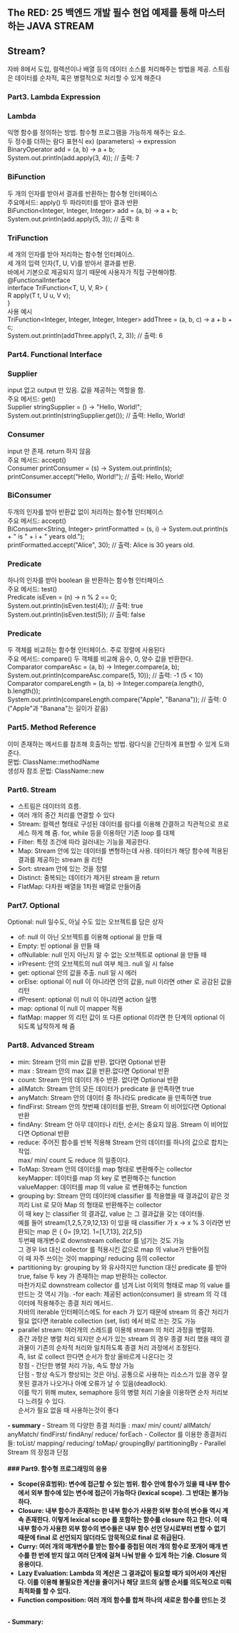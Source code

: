 ## The RED: 25 백엔드 개발 필수 현업 예제를 통해 마스터하는 JAVA STREAM

## Stream?

자바 8에서 도입, 컬렉션이나 배열 등의 데이터 소스를 처리해주는 방법을 제공.
스트림은 데이터를 순차적, 혹은 병렬적으로 처리할 수 있게 해준다

### Part3. Lambda Expression

### Lambda

익명 함수를 정의하는 방법. 함수형 프로그램을 가능하게 해주는 요소.<br>
두 정수를 더하는 람다 표현식
ex) (parameters) -> expression<br>
BinaryOperator<Integer> add = (a, b) -> a + b;<br>
System.out.println(add.apply(3, 4)); // 출력: 7

### BiFunction

두 개의 인자를 받아서 결과를 반환하는 함수형 인터페이스<br>
주요메서드: apply() 두 파라미터를 받아 결과 반환<br>
BiFunction<Integer, Integer, Integer> add = (a, b) -> a + b;<br>
System.out.println(add.apply(5, 3)); // 출력: 8

### TriFunction

세 개의 인자를 받아 처리하는 함수형 인터페이스.<br>
세 개의 입력 인자(T, U, V)를 받아서 결과를 반환.<br>
바에서 기본으로 제공되지 않기 때문에 사용자가 직접 구현해야함.<br>
@FunctionalInterface <br>
interface TriFunction<T, U, V, R> { <br>
R apply(T t, U u, V v); <br>
} <br>
사용 예시<br>
TriFunction<Integer, Integer, Integer, Integer> addThree = (a, b, c) -> a + b + c;<br>
System.out.println(addThree.apply(1, 2, 3)); // 출력: 6<br>

### Part4. Functional Interface

### Supplier

input 없고 output 만 있음. 값을 제공하는 역할을 함.<br>
주요 메서드: get() <br>
Supplier<String> stringSupplier = () -> "Hello, World!";<br>
System.out.println(stringSupplier.get()); // 출력: Hello, World!
<br>

### Consumer

input 만 존재. return 하지 않음 <br>
주요 메서드: accept() <br>
Consumer<String> printConsumer = (s) -> System.out.println(s); <br>
printConsumer.accept("Hello, World!"); // 출력: Hello, World! <br>

### BiConsumer

두개의 인자를 받아 반환값 없이 처리하는 함수형 인터페이스 <br>
주요 메서드: accept() <br>
BiConsumer<String, Integer> printFormatted = (s, i) -> System.out.println(s + " is " + i + " years
old."); <br>
printFormatted.accept("Alice", 30); // 출력: Alice is 30 years old. <br>

### Predicate

하나의 인자를 받아 boolean 을 반환하는 함수형 인터패이스 <br>
주요 메서드: test() <br>
Predicate<Integer> isEven = (n) -> n % 2 == 0; <br>
System.out.println(isEven.test(4)); // 출력: true <br>
System.out.println(isEven.test(5)); // 출력: false <br>

### Predicate

두 객체를 비교하는 함수형 인터페이스. 주로 정렬에 사용된다 <br>
주요 메서드: compare() 두 객체를 비교해 음수, 0, 양수 값을 반환한다.  <br>
Comparator<Integer> compareAsc = (a, b) -> Integer.compare(a, b);
System.out.println(compareAsc.compare(5, 10)); // 출력: -1 (5 < 10)
Comparator<String> compareLength = (a, b) -> Integer.compare(a.length(), b.length()); <br>
System.out.println(compareLength.compare("Apple", "Banana")); // 출력: 0 ("Apple"과 "Banana"는 길이가
같음) <br>

### Part5. Method Reference

이미 존재하는 메서드를 참조해 호출하는 방법. 람다식을 간단하게 표현할 수 있게 도와준다. <br>
문법: ClassName::methodName <br>
생성자 참조 문법: ClassName::new <br>

### Part6. Stream

- 스트림은 데이터의 흐름.
- 여러 개의 중간 처리를 연결할 수 있다 <br>
- Stream: 컬렉션 형태로 구성된 데이터를 람다를 이용해 간결하고 직관적으로 프로세스 하게 해 줌. for, while 등을 이용하던 기존 loop 를 대체<br>
- Filter: 특정 조건에 따라 걸러내는 기능을 제공한다.<br>
- Map: Stream 안에 있는 데이터를 변형하는데 사용. 데이터가 해당 함수에 적용된 결과를 제공하는 stream 을 리턴<br>
- Sort: stream 안에 있는 것을 정렬<br>
- Distinct: 중복되는 데이터가 제거된 stream 을 return <br>
- FlatMap: 다차원 배열을 1차원 배열로 만들어줌 <br>

### Part7. Optional

Optional: null 일수도, 아닐 수도 있는 오브젝트를 담은 상자 <br>

- of: null 이 아닌 오브젝트를 이용해 optional 을 만들 때
- Empty: 빈 optional 을 만들 때
- ofNullable: null 인지 아닌지 알 수 없는 오브젝트로 optional 을 만들 때
- irPresent:  안의 오브젝트의 null 여부 체크. null 일 시 false
- get: optional 안의 값을 추출. null 일 시 에러
- orElse: optional 이 null 이 아니라면 안의 값을, null 이라면 other 로 공감된 값을 리턴
- ifPresent: optional 이 null 이 아니라면 action 실행
- map: optional 이 null 이 mapper 적용
- flatMap: mapper 의 리턴 값이 또 다른 optional 이라면 한 단계의 optional 이 되도록 납작하게 해 줌

### Part8. Advanced Stream

- min: Stream 안의 min 값을 반환. 없다면 Optional 반환
- max : Stream 안의 max 값을 반환.없다면 Optional 반환
- count: Stream 안의 데이터 개수 반환. 없다면 Optional 반환
- allMatch: Stream 안의 모든 데이터가 predicate 을 만족하면 true
- anyMatch: Stream 안의 데이터 중 하나라도 predicate 을 만족하면 true
- findFirst: Stream 안의 첫번째 데이터를 반환, Stream 이 비어있다면 Optional 반환
- findAny: Stream 안 아무 데이터나 리턴, 순서는 중요지 않음. Stream 이 비어있다면 Optional 반환
- reduce: 주어진 함수를 반복 적용해 Stream 안의 데이터를 하나의 값으로 합치는 작업. <br>
  max/ min/ count 도 reduce 의 일종이다.
- ToMap: Stream 안의 데이터를 map 형태로 변환해주는 collector<br>
  keyMapper: 데이터를 map 의 key 로 변환해주는 function<br>
  valueMapper: 데이터를 map 의 value 로 변환해주는 function<br>
- grouping by: Stream 안의 데이터에 classifier 를 적용했을 때 결과값이 같은 것 끼리 List 로 모아 Map 의 형태로 반환해주는 collector
  <br> 이 때 key 는 classifier 의 결과값, value 는 그 결과값을 갖는 데이터들.
  <br> 예를 들어 stream{1,2,5,7,9,12,13} 이 있을 때 classifier 가 x -> x % 3 이라면 반환되는 map 은 { 0= [9,12].
  1=[1,7,13], 2[2,5]} <br>
  두번째 매개변수로 downstream collector 를 넘기는 것도 가능 <br>
  그 경우 list 대신 collector 를 적용시킨 값으로 map 의 value가 만들어짐
  <br> 이 때 자주 쓰이는 것이 mapping/ reducing 등의 collector
- partitioning by: grouping by 와 유사하지만 function 대신 predicate 를 받아 true, false 두 key 가 존재하는 map  반환하는 collector. <br>
마찬가지로 downstream collector 를 넘겨 List 이외의 형태로 map 의 value 를 만드는 것 역시 가능. 
-for each: 제공된 action(consumer) 을 stream 의 각 데이터에 적용해주는 종결 처리 메서드. <br>
자바의 iterable 인터페이스에도 for each 가 있기 때문에 stream 의 중간 처리가 필요 없다면 iterable collection (set, list) 에서 바로 쓰는 것도 가능
- parallel stream: 여러개의 스레드를 이용헤 stream 의 처리 과정을 병렬화.
<br> 중간 과정은 병렬 처리 되지만 순서가 있는 stream 의 경우 종결 처리 했을 때의 결과물이 기존의 순차적 처리와 일치하도록 종결 처리 과정에서 조정된다. 
<br> 즉, list 로 collect 한다면 순서가 항상 올바르게 나온다는 것 <br>
장점 - 간단한 병렬 처리 가능, 속도 향상 가능<br>
단점 - 항상 속도가 향상되는 것은 아님. 공통으로 사용하는 리소스가 있을 경우 잘못된 결과가 나오거나 아예 오류가 날 수 있음(deadlock).<br>
이를 막기 위해 mutex, semaphore 등의 병렬 처리 기술을 이용하면 순차 처리보다 느려질 수 있다.<br>
순서가 필요 없을 때 사용하는것이 좋다<br>
<b>
- summary </b>
- Stream 의 다양한 종결 처리들 : max/ min/ count/ allMatch/ anyMatch/ findFirst/ findAny/ reduce/ forEach
- Collector 를 이용한 종결처리들: toList/ mapping/ reducing/ toMap/ groupingBy/ partitioningBy
- Parallel Stream 의 장점과 단점
<br>
<br> <b>
### Part9. 함수형 프로그래밍의 응용 

- Scope(유효범위): 변수에 접근할 수 있는 범위. 함수 안에 함수가 있을 때 내부 함수에서 외부 함수에 있는 변수에 접근이 가능하다 (lexical scope). 그 반대는 불가능하다.
- Closure: 내부 함수가 존재하는 한 내부 함수가 사용한 외부 함수의 변수들 역시 계속 존재한다. 이렇게 lexical scope 를 포함하는 함수를 closure 하고 한다. 이 때 내부 함수가 사용한 외부
함수의 변수들은 내부 함수 선언 당시로부터 변할 수 없기 때문에 final 로 선언되지 않더라도 암묵적으로 final 로 취급된다. 
- Curry: 여러 개의 매개변수를 받는 함수를 중첩된 여러 개의 함수로 쪼개어 매개 변수를 한 번에 받지 않고 여러 단계에 걸쳐 나눠 받을 수 있게 하는 기술. Closure 의 응용이다. 
- Lazy Evaluation: Lambda 의 계산은 그 결과값이 필요할 때가 되어서야 계산된다. 이를 이용해 불필요한 계산을 줄이거나 해당 코드의 실행 순서를 의도적으로 미뤄 최적화를 할 수 있다. 
- Function composition: 여러 개의 함수를 합쳐 하나의 새로운 함수를 만드는 것
<br>
- Summary: 
